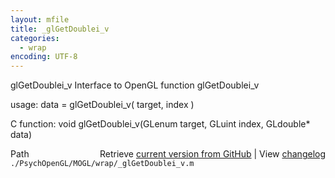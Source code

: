 ```yaml
---
layout: mfile
title: _glGetDoublei_v
categories:
  - wrap
encoding: UTF-8
---
```


glGetDoublei\_v  Interface to OpenGL function glGetDoublei\_v

usage:  data = glGetDoublei\_v\( target, index \)

C function:  void glGetDoublei\_v\(GLenum target, GLuint index, GLdouble\* data\)


<div class="code_header" style="text-align:right;">
  <span style="float:left;">Path&nbsp;&nbsp;</span> <span class="counter">Retrieve <a href=
  "https://raw.github.com/Psychtoolbox-3/Psychtoolbox-3/beta/./PsychOpenGL/MOGL/wrap/_glGetDoublei_v.m">current version from GitHub</a> | View <a href=
  "https://github.com/Psychtoolbox-3/Psychtoolbox-3/commits/beta/./PsychOpenGL/MOGL/wrap/_glGetDoublei_v.m">changelog</a></span>
</div>
<div class="code">
  <code>./PsychOpenGL/MOGL/wrap/_glGetDoublei_v.m</code>
</div>
